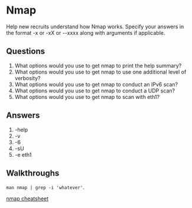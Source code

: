 # Nmap
Help new recruits understand how Nmap works. Specify your answers in the format -x or -xX or --xxxx along with arguments if applicable.

## Questions
1. What options would you use to get nmap to print the help summary?
2. What options would you use to get nmap to use one additional level of verbosity?
3. What options would you use to get nmap to conduct an IPv6 scan?
4. What options would you use to get nmap to conduct a UDP scan?
5. What options would you use to get nmap to scan with eth1?

## Answers
1. -help
2. -v
3. -6
4. -sU
5. -e eth1

## Walkthroughs
`man nmap | grep -i 'whatever'`.

[nmap cheatsheet](https://hackertarget.com/nmap-cheatsheet-a-quick-reference-guide/)
